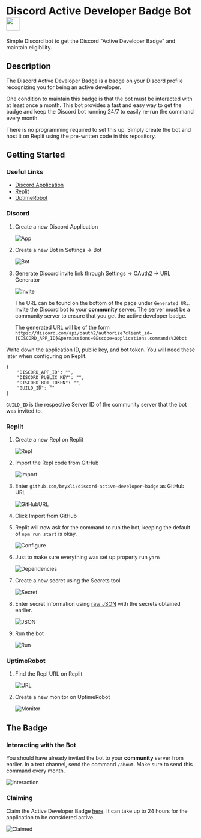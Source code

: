 # Discord Active Developer Badge Bot <img src="public/badge.svg" width="35" height="35">

Simple Discord bot to get the Discord "Active Developer Badge" and maintain eligibility.


## Description

The Discord Active Developer Badge is a badge on your Discord profile recognizing you for being an active developer.

One condition to maintain this badge is that the bot must be interacted with at least once a month. This bot provides a fast and easy way to get the badge and keep the Discord bot running 24/7 to easily re-run the command every month.

There is no programming required to set this up. Simply create the bot and host it on Replit using the pre-written code in this repository.

## Getting Started

### Useful Links

* [Discord Application](https://discord.com/developers/applications)
* [Replit](https://replit.com/)
* [UptimeRobot](https://uptimerobot.com/dashboard?ref=website-header#mainDashboard)

### Discord

1. Create a new Discord Application

    ![App](public/create_application.png)

2. Create a new Bot in Settings &rarr; Bot

    ![Bot](public/create_bot.png)

3. Generate Discord invite link through Settings &rarr; OAuth2 &rarr; URL Generator

    ![Invite](public/scopes.png)

    The URL can be found on the bottom of the page under `Generated URL`. Invite the Discord bot to your **community** server. The server must be a community server to ensure that you get the active developer badge.

    The generated URL will be of the form `https://discord.com/api/oauth2/authorize?client_id={DISCORD_APP_ID}&permissions=0&scope=applications.commands%20bot`

Write down the application ID, public key, and bot token. You will need these later when configuring on Replit.
```
{
    "DISCORD_APP_ID": "",
    "DISCORD_PUBLIC_KEY": "",
    "DISCORD_BOT_TOKEN": "",
    "GUILD_ID": ""
}
```
`GUILD_ID` is the respective Server ID of the community server that the bot was invited to.

### Replit

1. Create a new Repl on Replit

    ![Repl](public/create_repl.png)

2. Import the Repl code from GitHub

    ![Import](public/import_from_github.png)

3. Enter `github.com/bryxli/discord-active-developer-badge` as GitHub URL

    ![GitHubURL](public/enter_github_url.png)

4. Click Import from GitHub

5. Replit will now ask for the command to run the bot, keeping the default of `npm run start` is okay.

    ![Configure](public/configure_run.png)

6. Just to make sure everything was set up properly run `yarn`

    ![Dependencies](public/dependencies.png)

7. Create a new secret using the Secrets tool

    ![Secret](public/secrets.png)

8. Enter secret information using [raw JSON](/secret.json) with the secrets obtained earlier.

    ![JSON](public/json.png)

9. Run the bot

    ![Run](public/run.png)

### UptimeRobot

1. Find the Repl URL on Replit

    ![URL](public/webview.png)

2. Create a new monitor on UptimeRobot

    ![Monitor](public/new_monitor.png)

## The Badge

### Interacting with the Bot

You should have already invited the bot to your **community** server from earlier. In a text channel, send the command `/about`. Make sure to send this command every month.

![Interaction](public/interaction.png)

### Claiming

Claim the Active Developer Badge [here](https://discord.com/developers/active-developer). It can take up to 24 hours for the application to be considered active.

![Claimed](public/claimed.png)